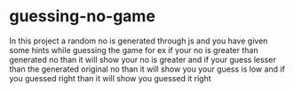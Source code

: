 # guessing-no-game
In this project a random no is generated through js and you have given some hints while guessing the game for ex if your no is greater than generated no than it will show your no is greater and if your guess lesser than the generated original no than it will show you your guess is low and if you guessed right than it will show you guessed it right

